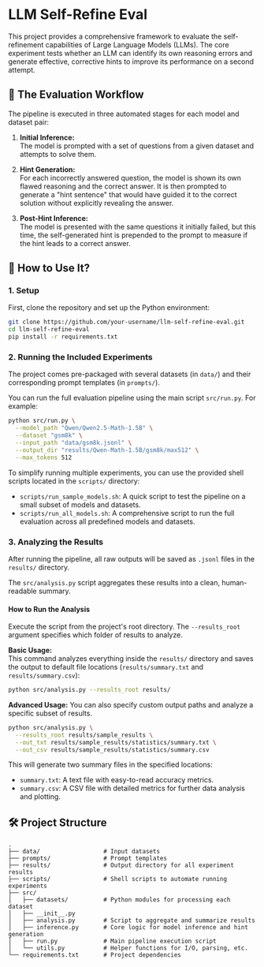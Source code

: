 # LLM Self-Refine Eval

This project provides a comprehensive framework to evaluate the self-refinement capabilities of Large Language Models (LLMs). The core experiment tests whether an LLM can identify its own reasoning errors and generate effective, corrective hints to improve its performance on a second attempt.

## 🧪 The Evaluation Workflow

The pipeline is executed in three automated stages for each model and dataset pair:

1. **Initial Inference:**  
   The model is prompted with a set of questions from a given dataset and attempts to solve them.

2. **Hint Generation:**  
   For each incorrectly answered question, the model is shown its own flawed reasoning and the correct answer. It is then prompted to generate a "hint sentence" that would have guided it to the correct solution without explicitly revealing the answer.

3. **Post-Hint Inference:**  
   The model is presented with the same questions it initially failed, but this time, the self-generated hint is prepended to the prompt to measure if the hint leads to a correct answer.


## 🚀 How to Use It?

### 1. Setup

First, clone the repository and set up the Python environment:

```bash
git clone https://github.com/your-username/llm-self-refine-eval.git
cd llm-self-refine-eval
pip install -r requirements.txt
```

### 2. Running the Included Experiments

The project comes pre-packaged with several datasets (in `data/`) and their corresponding prompt templates (in `prompts/`).

You can run the full evaluation pipeline using the main script `src/run.py`. For example:

```bash
python src/run.py \
  --model_path "Qwen/Qwen2.5-Math-1.5B" \
  --dataset "gsm8k" \
  --input_path "data/gsm8k.jsonl" \
  --output_dir "results/Qwen-Math-1.5B/gsm8k/max512" \
  --max_tokens 512
```

To simplify running multiple experiments, you can use the provided shell scripts located in the `scripts/` directory:

- `scripts/run_sample_models.sh`: A quick script to test the pipeline on a small subset of models and datasets.  
- `scripts/run_all_models.sh`: A comprehensive script to run the full evaluation across all predefined models and datasets.


### 3. Analyzing the Results

After running the pipeline, all raw outputs will be saved as `.jsonl` files in the `results/` directory.  

The `src/analysis.py` script aggregates these results into a clean, human-readable summary.

#### How to Run the Analysis

Execute the script from the project's root directory. The `--results_root` argument specifies which folder of results to analyze.

**Basic Usage:**  
This command analyzes everything inside the `results/` directory and saves the output to default file locations (`results/summary.txt` and `results/summary.csv`):

```bash
python src/analysis.py --results_root results/
```

**Advanced Usage:**
You can also specify custom output paths and analyze a specific subset of results.

```bash
python src/analysis.py \
  --results_root results/sample_results \
  --out_txt results/sample_results/statistics/summary.txt \
  --out_csv results/sample_results/statistics/summary.csv
```

This will generate two summary files in the specified locations:

- `summary.txt`: A text file with easy-to-read accuracy metrics.  
- `summary.csv`: A CSV file with detailed metrics for further data analysis and plotting.


## 🛠️ Project Structure
```
.
├── data/                  # Input datasets
├── prompts/               # Prompt templates
├── results/               # Output directory for all experiment results
├── scripts/               # Shell scripts to automate running experiments
├── src/
│   ├── datasets/          # Python modules for processing each dataset
│   ├── __init__.py
│   ├── analysis.py        # Script to aggregate and summarize results
│   ├── inference.py       # Core logic for model inference and hint generation
│   ├── run.py             # Main pipeline execution script
│   └── utils.py           # Helper functions for I/O, parsing, etc.
└── requirements.txt       # Project dependencies
```
